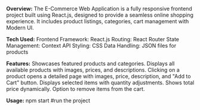 **Overview:**
          The E-Commerce Web Application is a fully responsive frontend project built using React.js, designed to provide a seamless online shopping experience. It includes product listings, categories, cart management with Modern UI.

**Tech Used:**
          Frontend Framework: React.js
          Routing: React Router
          State Management: Context API
          Styling: CSS
          Data Handling: JSON files for products

 **Features:**
         Showcases featured products and categories.
         Displays all available products with images, prices, and descriptions.
         Clicking on a product opens a detailed page with images, price, description, and "Add to Cart" button.
         Displays selected items with quantity adjustments.
         Shows total price dynamically.
         Option to remove items from the cart.

  **Usage:**
            npm start #run the project
